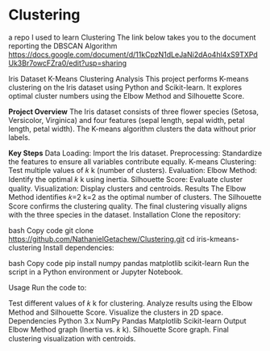 # Clustering
a repo I used to learn Clustering
The link below takes you to the document reporting the DBSCAN Algorithm
https://docs.google.com/document/d/11kCpzN1dLeJaNi2dAo4hl4xS9TXPdUk3Br7owcFZra0/edit?usp=sharing

Iris Dataset K-Means Clustering Analysis
This project performs K-means clustering on the Iris dataset using Python and Scikit-learn. It explores optimal cluster numbers using the Elbow Method and Silhouette Score.

**Project Overview**
The Iris dataset consists of three flower species (Setosa, Versicolor, Virginica) and four features (sepal length, sepal width, petal length, petal width). The K-means algorithm clusters the data without prior labels.

**Key Steps**
Data Loading: Import the Iris dataset.
Preprocessing: Standardize the features to ensure all variables contribute equally.
K-means Clustering: Test multiple values of 
𝑘
k (number of clusters).
Evaluation:
Elbow Method: Identify the optimal 
𝑘
k using inertia.
Silhouette Score: Evaluate cluster quality.
Visualization: Display clusters and centroids.
Results
The Elbow Method identifies 
𝑘=2
k=2 as the optimal number of clusters.
The Silhouette Score confirms the clustering quality.
The final clustering visually aligns with the three species in the dataset.
Installation
Clone the repository:

bash
Copy code
git clone https://github.com/NathanielGetachew/Clustering.git
cd iris-kmeans-clustering
Install dependencies:

bash
Copy code
pip install numpy pandas matplotlib scikit-learn
Run the script in a Python environment or Jupyter Notebook.

Usage
Run the code to:

Test different values of 
𝑘
k for clustering.
Analyze results using the Elbow Method and Silhouette Score.
Visualize the clusters in 2D space.
Dependencies
Python 3.x
NumPy
Pandas
Matplotlib
Scikit-learn
Output
Elbow Method graph (Inertia vs. 
𝑘
k).
Silhouette Score graph.
Final clustering visualization with centroids.
